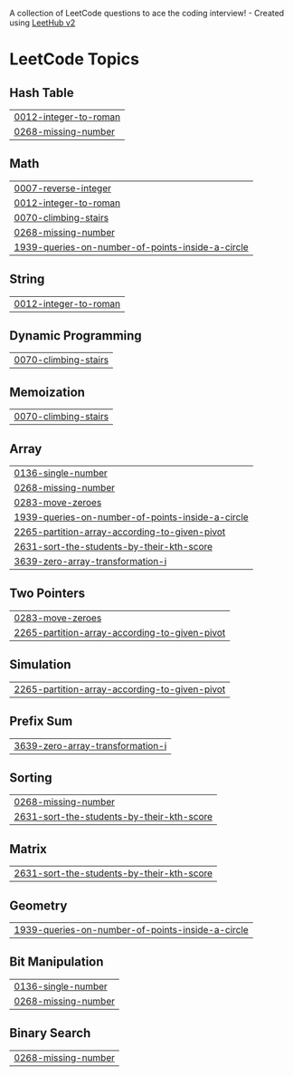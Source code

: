 A collection of LeetCode questions to ace the coding interview! - Created using [LeetHub v2](https://github.com/arunbhardwaj/LeetHub-2.0)
<!---LeetCode Topics Start-->
# LeetCode Topics
## Hash Table
|  |
| ------- |
| [0012-integer-to-roman](https://github.com/CodeWithDevesh/LeetCode/tree/master/0012-integer-to-roman) |
| [0268-missing-number](https://github.com/CodeWithDevesh/LeetCode/tree/master/0268-missing-number) |
## Math
|  |
| ------- |
| [0007-reverse-integer](https://github.com/CodeWithDevesh/LeetCode/tree/master/0007-reverse-integer) |
| [0012-integer-to-roman](https://github.com/CodeWithDevesh/LeetCode/tree/master/0012-integer-to-roman) |
| [0070-climbing-stairs](https://github.com/CodeWithDevesh/LeetCode/tree/master/0070-climbing-stairs) |
| [0268-missing-number](https://github.com/CodeWithDevesh/LeetCode/tree/master/0268-missing-number) |
| [1939-queries-on-number-of-points-inside-a-circle](https://github.com/CodeWithDevesh/LeetCode/tree/master/1939-queries-on-number-of-points-inside-a-circle) |
## String
|  |
| ------- |
| [0012-integer-to-roman](https://github.com/CodeWithDevesh/LeetCode/tree/master/0012-integer-to-roman) |
## Dynamic Programming
|  |
| ------- |
| [0070-climbing-stairs](https://github.com/CodeWithDevesh/LeetCode/tree/master/0070-climbing-stairs) |
## Memoization
|  |
| ------- |
| [0070-climbing-stairs](https://github.com/CodeWithDevesh/LeetCode/tree/master/0070-climbing-stairs) |
## Array
|  |
| ------- |
| [0136-single-number](https://github.com/CodeWithDevesh/LeetCode/tree/master/0136-single-number) |
| [0268-missing-number](https://github.com/CodeWithDevesh/LeetCode/tree/master/0268-missing-number) |
| [0283-move-zeroes](https://github.com/CodeWithDevesh/LeetCode/tree/master/0283-move-zeroes) |
| [1939-queries-on-number-of-points-inside-a-circle](https://github.com/CodeWithDevesh/LeetCode/tree/master/1939-queries-on-number-of-points-inside-a-circle) |
| [2265-partition-array-according-to-given-pivot](https://github.com/CodeWithDevesh/LeetCode/tree/master/2265-partition-array-according-to-given-pivot) |
| [2631-sort-the-students-by-their-kth-score](https://github.com/CodeWithDevesh/LeetCode/tree/master/2631-sort-the-students-by-their-kth-score) |
| [3639-zero-array-transformation-i](https://github.com/CodeWithDevesh/LeetCode/tree/master/3639-zero-array-transformation-i) |
## Two Pointers
|  |
| ------- |
| [0283-move-zeroes](https://github.com/CodeWithDevesh/LeetCode/tree/master/0283-move-zeroes) |
| [2265-partition-array-according-to-given-pivot](https://github.com/CodeWithDevesh/LeetCode/tree/master/2265-partition-array-according-to-given-pivot) |
## Simulation
|  |
| ------- |
| [2265-partition-array-according-to-given-pivot](https://github.com/CodeWithDevesh/LeetCode/tree/master/2265-partition-array-according-to-given-pivot) |
## Prefix Sum
|  |
| ------- |
| [3639-zero-array-transformation-i](https://github.com/CodeWithDevesh/LeetCode/tree/master/3639-zero-array-transformation-i) |
## Sorting
|  |
| ------- |
| [0268-missing-number](https://github.com/CodeWithDevesh/LeetCode/tree/master/0268-missing-number) |
| [2631-sort-the-students-by-their-kth-score](https://github.com/CodeWithDevesh/LeetCode/tree/master/2631-sort-the-students-by-their-kth-score) |
## Matrix
|  |
| ------- |
| [2631-sort-the-students-by-their-kth-score](https://github.com/CodeWithDevesh/LeetCode/tree/master/2631-sort-the-students-by-their-kth-score) |
## Geometry
|  |
| ------- |
| [1939-queries-on-number-of-points-inside-a-circle](https://github.com/CodeWithDevesh/LeetCode/tree/master/1939-queries-on-number-of-points-inside-a-circle) |
## Bit Manipulation
|  |
| ------- |
| [0136-single-number](https://github.com/CodeWithDevesh/LeetCode/tree/master/0136-single-number) |
| [0268-missing-number](https://github.com/CodeWithDevesh/LeetCode/tree/master/0268-missing-number) |
## Binary Search
|  |
| ------- |
| [0268-missing-number](https://github.com/CodeWithDevesh/LeetCode/tree/master/0268-missing-number) |
<!---LeetCode Topics End-->